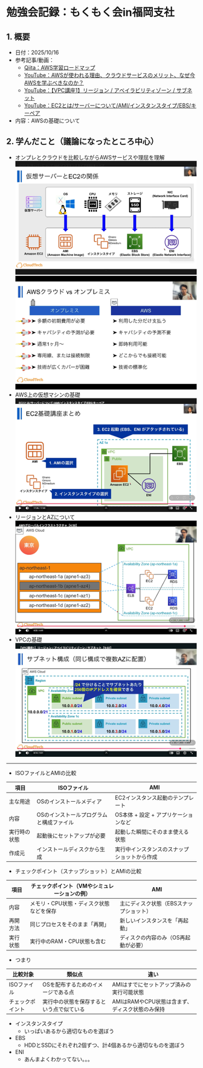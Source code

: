 # 勉強会記録：もくもく会in福岡支社

## 1. 概要
- 日付：2025/10/16
- 参考記事/動画：
  - [Qiita：AWS学習ロードマップ](https://qiita.com/KurokawaKouhei/items/7889607418e817fd1cd3)
  - [YouTube：AWSが使われる理由、クラウドサービスのメリット、なぜ今AWSを学ぶべきなのか？](https://www.youtube.com/watch?v=156B6cZ_2aQ)
  - [YouTube：【VPC講座1】リージョン / アベイラビリティゾーン / サブネット](https://www.youtube.com/watch?v=2317shavNoo)
  - [YouTube：EC2とは/サーバーについて/AMI/インスタンスタイプ/EBS/キーペア](https://www.youtube.com/watch?v=36JInU9aNCg)
- 内容：AWSの基礎について

## 2. 学んだこと（議論になったところ中心）
- オンプレとクラウドを比較しながらAWSサービスや理屈を理解
![alt text](image-3.png)
![alt text](image.png)
- AWS上の仮想マシンの基礎
![alt text](image-4.png)
- リージョンとAZについて
![alt text](image-1.png)
- VPCの基礎
![alt text](image-2.png)
---
- ISOファイルとAMIの比較

| 項目     | ISOファイル               | AMI                    |
| ------ | --------------------- | ---------------------- |
| 主な用途   | OSのインストールメディア         | EC2インスタンス起動のテンプレート     |
| 内容     | OSのインストールプログラムと構成ファイル | OS本体 + 設定 + アプリケーションなど |
| 実行時の状態 | 起動後にセットアップが必要         | 起動した瞬間にそのまま使える状態       |
| 作成元    | インストールディスクから生成        | 実行中インスタンスのスナップショットから作成 |

- チェックポイント（スナップショット）とAMIの比較

| 項目   | チェックポイント（VMやシミュレーションの例） | AMI                   |
| ---- | ----------------------- | --------------------- |
| 内容   | メモリ・CPU状態・ディスク状態などを保存   | 主にディスク状態（EBSスナップショット） |
| 再開方法 | 同じプロセスをそのまま「再開」         | 新しいインスタンスを「再起動」       |
| 実行状態 | 実行中のRAM・CPU状態も含む        | ディスクの内容のみ（OS再起動が必要）   |

- つまり

| 比較対象     | 類似点                  | 違い                           |
| -------- | -------------------- | ---------------------------- |
| ISOファイル  | OSを配布するためのイメージである点   | AMIはすでにセットアップ済みの実行可能状態       |
| チェックポイント | 実行中の状態を保存するという点で似ている | AMIはRAMやCPU状態は含まず、ディスク状態のみ保持 |

- インスタンスタイプ
  - いっぱいあるから適切なものを選ぼう
- EBS
  - HDDとSSDにそれぞれ2個ずつ、計4個あるから適切なものを選ぼう
- ENI
  - あんまよくわかってない。。。